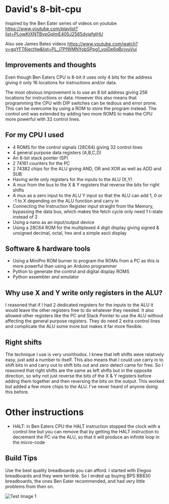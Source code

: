 # David's 8-bit-cpu

Inspired by the Ben Eater series of videos on youtube https://www.youtube.com/playlist?list=PLowKtXNTBypGqImE405J2565dvjafglHU

Also see James Bates videos https://www.youtube.com/watch?v=gqYFT6iecHw&list=PL_i7PfWMNYobSPpg1_voiDe6qBcjvuVui

## Improvements and thoughts

Even though Ben Eaters CPU is 8-bit it uses only 4 bits for the address giving it only 16 locations for instructions and/or data.

The most obvious improvement is to use an 8 bit address giving 256 locations for instructions or data.
However this also means that programming the CPU with DIP switches can be tedious and error prone.
This can be overcome by using a ROM to store the program instead.
The control unit was extended by adding two more ROMS to make the CPU more powerful with 32 control lines.

## For my CPU I used

- 4 ROMS for the control signals (28C64) giving 32 control lines
- 4 general purpose data registers (A,B,C,D)
- An 8-bit stack pointer (SP)
- 2 74161 counters for the PC
- 2 74382 chips for the ALU giving AND, OR and XOR as well as ADD and SUB
- Having write only registers for the inputs to the ALU (X,Y)
- A mux from the bus to the X & Y registers that reverse the bits for right shifts
- A mux as a zero input to the ALU Y input so that the ALU can add 1, 0 or -1 to X depending on the ALU function and carry in
- Connecting the Instruction Register input straight from the Memory, bypassing the data bus, which makes the fetch cycle only need 1 t-state instead of 2
- Using a nano as an input/output device
- Using a 28C64 ROM for the multiplexed 4 digit display giving signed & unsigned decimal, octal, hex and a simple ascii display 

## Software & hardware tools

- Using a MiniPro ROM burner to program the ROMs from a PC as this is more powerful than using an Arduino programmer
- Python to generate the control and digital display ROMS
- Python assembler and emulator

## Why use X and Y write only registers in the ALU?

I reasoned that if I had 2 dedicated registers for the inputs to the ALU it would leave
the other registers free to do whatever they needed. It also allowed other registers
like the PC and Stack Pointer to use the ALU without affecting the general purpose registers.
They do need 2 extra control lines and complicate the ALU some more but makes it far more flexible.

## Right shifts

The technique I use is very unorthodox. I knew that left shifts were relatively easy, just add a number to itself.
This also means that I could use carry in to shift bits in and carry out to shift bits out and zero detect
came for free. So I reasoned that right shifts are the same as left shifts but in the opposite direction, so why not
just reverse the bits of the X & Y registers before adding them together and then reversing the bits on
the output. This worked but added a few more chips to the ALU. I've never heard of anyone doing this before.

# Other instructions

- HALT: in Ben Eaters CPU the HALT instruction stopped the clock with a control line but you can remove
that by getting the HALT instruction to decrement the PC via the ALU, so that it will produce
an infinite loop in the micro-code

## Build Tips

Use the best quality breadboards you can afford. I started with Elegoo breadboards and they were terrible.
So I ended up buying BPS BB830 breadboards, the ones Ben Eater recommended, and had very little problems from then on.

![Test Image 1](3DTest.png)